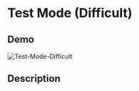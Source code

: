 # Test Mode (Difficult)

## Demo
![Test-Mode-Difficult](/Documentation/FlashFire-difficult.gif)

## Description
